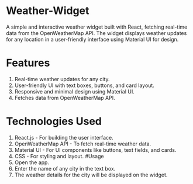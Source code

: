 # Weather-Widget
A simple and interactive weather widget built with React, fetching real-time data from the OpenWeatherMap API. The widget displays weather updates for any location in a user-friendly interface using Material UI for design.
# Features
1) Real-time weather updates for any city.
2) User-friendly UI with text boxes, buttons, and card layout.
3) Responsive and minimal design using Material UI.
4) Fetches data from OpenWeatherMap API.
# Technologies Used
1) React.js - For building the user interface.
2) OpenWeatherMap API - To fetch real-time weather data.
3) Material UI - For UI components like buttons, text fields, and cards.
4) CSS - For styling and layout.
#Usage
1) Open the app.
2) Enter the name of any city in the text box.
3) The weather details for the city will be displayed on the widget.
